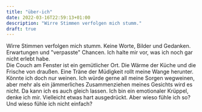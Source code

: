 ```yaml
---
title: "über-ich"
date: 2022-03-16T22:59:13+01:00
description: "Wirre Stimmen verfolgen mich stumm."
draft: true
---
```


Wirre Stimmen verfolgen mich stumm. Keine Worte, Bilder und Gedanken. Erwartungen und "verpasste" Chancen. Ich halte mir vor, was ich noch gar nicht erlebt habe. \
Die Couch am Fenster ist ein gemütlicher Ort. Die Wärme der Küche und die Frische von draußen. Eine Träne der Müdigkeit rollt meine Wange herunter. Könnte ich doch nur weinen. Ich würde gerne all meine Sorgen wegweinen, aber mehr als ein jämmerliches Zusammenziehen meines Gesichts wird es nicht. Da kann ich es auch gleich lassen. Ich bin ein emotionaler Krüppel, denke ich mir. Vielleicht etwas hart ausgedrückt. Aber wieso fühle ich so? Und wieso fühle ich nicht einfach?
